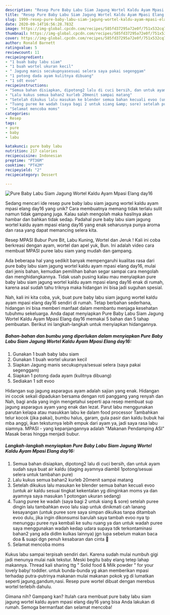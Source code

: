 ```yaml
---
description: "Resep Pure Baby Labu Siam Jagung Wortel Kaldu Ayam Mpasi Elang day16 yang Sempurna"
title: "Resep Pure Baby Labu Siam Jagung Wortel Kaldu Ayam Mpasi Elang day16 yang Sempurna"
slug: 1999-resep-pure-baby-labu-siam-jagung-wortel-kaldu-ayam-mpasi-elang-day16-yang-sempurna
date: 2020-09-14T16:56:28.783Z
image: https://img-global.cpcdn.com/recipes/585fd37295a72e0f/751x532cq70/pure-baby-labu-siam-jagung-wortel-kaldu-ayam-mpasi-elang-day16-foto-resep-utama.jpg
thumbnail: https://img-global.cpcdn.com/recipes/585fd37295a72e0f/751x532cq70/pure-baby-labu-siam-jagung-wortel-kaldu-ayam-mpasi-elang-day16-foto-resep-utama.jpg
cover: https://img-global.cpcdn.com/recipes/585fd37295a72e0f/751x532cq70/pure-baby-labu-siam-jagung-wortel-kaldu-ayam-mpasi-elang-day16-foto-resep-utama.jpg
author: Ronald Barnett
ratingvalue: 5
reviewcount: 11
recipeingredient:
- "1 buah baby labu siam"
- "1 buah wortel ukuran kecil"
- " Jagung manis secukupnyasesuai selera saya pakai segenggam"
- "1 potong dada ayam kulitnya dibuang"
- "1 sdt evoo"
recipeinstructions:
- "Semua bahan disiapkan, dipotong2 lalu di cuci bersih, dan untuk ayam sudah saya buat air kaldu (daging ayamnya diambil 1potong/sesuai selera untuk tambahan pure)"
- "Lalu kukus semua bahan2 kurleb 20menit sampai matang"
- "Setelah dikukus lalu masukan ke blender semua bahan kecuali evoo (untuk air kaldu sesuai tingkat kekentalan yg diinginkan moms ya dan ayamnya saya masukan 1 potongan ukuran sedang)"
- "Tuang puree ke wadah (saya bagi 2 untuk siang &amp; sore) setelah puree dingin lalu tambahkan evoo lalu siap untuk dinikmati cah lanang kesayangan (untuk puree sore saya simpan dikulkas tanpa ditambah evoo dulu, jika ingin dikonsumsi barulah saya tambah evoo nya tp menunggu puree nya kembali ke suhu ruang ya dan untuk wadah puree saya menggunakan wadah kedap udara supaya tdk terkontaminasi bahan2 yang ada didlm kulkas lainnya) jgn lupa sebelum makan baca doa &amp; suapi dgn penuh kesabaran dan cinta 💞"
- "Selamat mencoba moms"
categories:
- Resep
tags:
- pure
- baby
- labu

katakunci: pure baby labu 
nutrition: 217 calories
recipecuisine: Indonesian
preptime: "PT36M"
cooktime: "PT42M"
recipeyield: "2"
recipecategory: Dessert

---
```



![Pure Baby Labu Siam Jagung Wortel Kaldu Ayam Mpasi Elang day16](https://img-global.cpcdn.com/recipes/585fd37295a72e0f/751x532cq70/pure-baby-labu-siam-jagung-wortel-kaldu-ayam-mpasi-elang-day16-foto-resep-utama.jpg)

Sedang mencari ide resep pure baby labu siam jagung wortel kaldu ayam mpasi elang day16 yang unik? Cara membuatnya memang tidak terlalu sulit namun tidak gampang juga. Kalau salah mengolah maka hasilnya akan hambar dan bahkan tidak sedap. Padahal pure baby labu siam jagung wortel kaldu ayam mpasi elang day16 yang enak seharusnya punya aroma dan rasa yang dapat memancing selera kita.

Resep MPASI Bubur Pure Bit, Labu Kuning, Wortel dan Jeruk ! Kali ini coba berkreasi dengan ayam, wortel dan apel yuk, Bun. Ini adalah video cara membuat MPASI puree labu siam yang mudah dan gampang.

Ada beberapa hal yang sedikit banyak mempengaruhi kualitas rasa dari pure baby labu siam jagung wortel kaldu ayam mpasi elang day16, mulai dari jenis bahan, kemudian pemilihan bahan segar sampai cara mengolah dan menghidangkannya. Tidak usah pusing kalau mau menyiapkan pure baby labu siam jagung wortel kaldu ayam mpasi elang day16 enak di rumah, karena asal sudah tahu triknya maka hidangan ini bisa jadi suguhan spesial.


Nah, kali ini kita coba, yuk, buat pure baby labu siam jagung wortel kaldu ayam mpasi elang day16 sendiri di rumah. Tetap berbahan sederhana, hidangan ini bisa memberi manfaat dalam membantu menjaga kesehatan tubuhmu sekeluarga. Anda dapat menyiapkan Pure Baby Labu Siam Jagung Wortel Kaldu Ayam Mpasi Elang day16 memakai 5 bahan dan 5 tahap pembuatan. Berikut ini langkah-langkah untuk menyiapkan hidangannya.

<!--inarticleads1-->

##### Bahan-bahan dan bumbu yang diperlukan dalam menyiapkan Pure Baby Labu Siam Jagung Wortel Kaldu Ayam Mpasi Elang day16:

1. Gunakan 1 buah baby labu siam
1. Gunakan 1 buah wortel ukuran kecil
1. Siapkan  Jagung manis secukupnya/sesuai selera (saya pakai segenggam)
1. Siapkan 1 potong dada ayam (kulitnya dibuang)
1. Sediakan 1 sdt evoo


Hidangan sup jagung asparagus ayam adalah sajian yang enak. Hidangan ini cocok sekali dipadukan bersama dengan roti panggang yang renyah dan Nah, bagi anda yang ingin mengetahui seperti apa resep membuat sup jagung asparagus ayam yang enak dan lezat. Parut labu menggunakan parutan kelapa atau masukkan labu ke dalam food processor Tambahkan telur kocok (jika pakai), bumbu halus, garam, gula pasir dan kaldu bubuk hai mba anggi, ikan teksturnya lebih empuk dari ayam ya, jadi saya rasa labu siamnya. MPASI - yang kepanjangannya adalah &#34;Makanan Pendamping ASI&#34; Masak beras hingga menjadi bubur. 

<!--inarticleads2-->

##### Langkah-langkah menyiapkan Pure Baby Labu Siam Jagung Wortel Kaldu Ayam Mpasi Elang day16:

1. Semua bahan disiapkan, dipotong2 lalu di cuci bersih, dan untuk ayam sudah saya buat air kaldu (daging ayamnya diambil 1potong/sesuai selera untuk tambahan pure)
1. Lalu kukus semua bahan2 kurleb 20menit sampai matang
1. Setelah dikukus lalu masukan ke blender semua bahan kecuali evoo (untuk air kaldu sesuai tingkat kekentalan yg diinginkan moms ya dan ayamnya saya masukan 1 potongan ukuran sedang)
1. Tuang puree ke wadah (saya bagi 2 untuk siang &amp; sore) setelah puree dingin lalu tambahkan evoo lalu siap untuk dinikmati cah lanang kesayangan (untuk puree sore saya simpan dikulkas tanpa ditambah evoo dulu, jika ingin dikonsumsi barulah saya tambah evoo nya tp menunggu puree nya kembali ke suhu ruang ya dan untuk wadah puree saya menggunakan wadah kedap udara supaya tdk terkontaminasi bahan2 yang ada didlm kulkas lainnya) jgn lupa sebelum makan baca doa &amp; suapi dgn penuh kesabaran dan cinta 💞
1. Selamat mencoba moms


Kukus labu sampai terpisah sendiri dari. Karena sudah mulai numbuh gigi jadi menunya mulai naik tekstur. Meski begitu baby elang tetep lahap makannya. Thread kali sharing ttg &#34; Solid food &amp; Milk powder &#34; for your lovely baby/ toddler. untuk bunda-bunda yg akan memberikan mpasi terhadap putra-putrinya makanan mulai makanan pokok yg di lumatkan seperti jagung,gandum,nasi. Resep pure wortel dibuat dengan merebus wortel terlebih dahulu. 

Gimana nih? Gampang kan? Itulah cara membuat pure baby labu siam jagung wortel kaldu ayam mpasi elang day16 yang bisa Anda lakukan di rumah. Semoga bermanfaat dan selamat mencoba!
